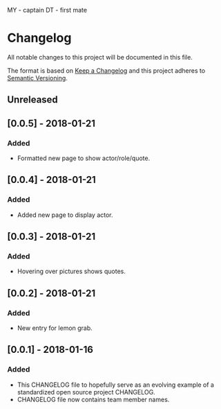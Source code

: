 MY - captain
DT - first mate

# Changelog
All notable changes to this project will be documented in this file.

The format is based on [Keep a Changelog](http://keepachangelog.com/en/1.0.0/)
and this project adheres to [Semantic Versioning](http://semver.org/spec/v2.0.0.html).

## Unreleased

## [0.0.5] - 2018-01-21
### Added
 - Formatted new page to show actor/role/quote.

## [0.0.4] - 2018-01-21
### Added
 - Added new page to display actor.

## [0.0.3] - 2018-01-21
### Added
 - Hovering over pictures shows quotes.

## [0.0.2] - 2018-01-21
### Added
 - New entry for lemon grab.

## [0.0.1] - 2018-01-16
### Added
- This CHANGELOG file to hopefully serve as an evolving example of a
  standardized open source project CHANGELOG.
- CHANGELOG file now contains team member names.